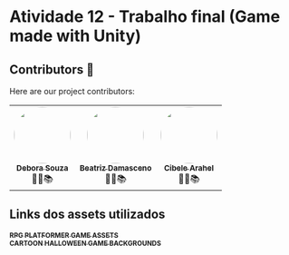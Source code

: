 # Atividade 12 - Trabalho final (Game made with Unity)

## Contributors 🤝
Here are our project contributors:

<table>
    <tr>
        <td style="text-align: center;"><a href="https://github.com/Debby-Barros"><img style="border-radius: 50%;" src="https://github.com/Debby-Barros.png" width="100px;" alt=""/><br /><sub><b>Debora Souza</b></sub></a><br /><a>👨‍🎓📚</a></td>
        <td style="text-align: center;"><a href="https://github.com/beatrizdamascenof"><img style="border-radius: 50%;" src="https://github.com/beatrizdamascenof.png" width="100px;" alt=""/><br /><sub><b>Beatriz Damasceno</b></sub></a><br /><a>👨‍🎓📚</a></td>
        <td style="text-align: center;"><a href="https://github.com/cibelearahel"><img style="border-radius: 50%;" src="https://github.com/cibelearahel.png" width="100px;" alt=""/><br /><sub><b>Cibele Arahel</b></sub></a><br /><a>👨‍🎓📚</a></td>
    </tr>
</table>


## Links dos assets utilizados
<td style="text-align: center;"><a href="https://craftpix.net/product/rpg-platformer-game-assets/?num=2&count=40&sq=dark&pos=9"><img style="border-radius: 50%;"/><sub><b>RPG PLATFORMER GAME ASSETS</b></sub></a><br>

<td style="text-align: center;"><a href="https://craftpix.net/product/cartoon-halloween-game-backgrounds/?num=1&count=49&sq=dark%20forest&pos=1"><img style="border-radius: 50%;"/><sub><b>CARTOON HALLOWEEN GAME BACKGROUNDS</b></sub></a>

